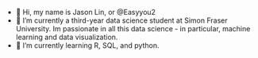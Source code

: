 - 👋 Hi, my name is Jason Lin, or @Easyyou2
- 👀 I’m currently a third-year data science student at Simon Fraser University. Im passionate in all this data science - in particular, machine learning and data visualization.
- 🌱 I’m currently learning R, SQL, and python.


<!---
Easyyou2/Easyyou2 is a ✨ special ✨ repository because its `README.md` (this file) appears on your GitHub profile.
You can click the Preview link to take a look at your changes.
--->
